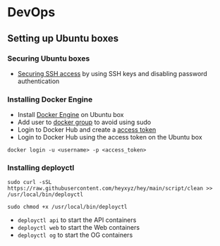 # DevOps

## Setting up Ubuntu boxes

### Securing Ubuntu boxes

- [Securing SSH access](https://www.digitalocean.com/community/tutorials/how-to-configure-ssh-key-based-authentication-on-a-linux-server) by using SSH keys and disabling password authentication

### Installing Docker Engine

- Install [Docker Engine](https://docs.docker.com/engine/installation) on Ubuntu box
- Add user to [docker group](https://docs.docker.com/engine/install/linux-postinstall/) to avoid using sudo
- Login to Docker Hub and create a [access token](https://hub.docker.com/settings/security?generateToken=true)
- Login to Docker Hub using the access token on the Ubuntu box
```
docker login -u <username> -p <access_token>
```

### Installing deployctl

```
sudo curl -sSL https://raw.githubusercontent.com/heyxyz/hey/main/script/clean >> /usr/local/bin/deployctl
```
```
sudo chmod +x /usr/local/bin/deployctl
```
- `deployctl api` to start the API containers
- `deployctl web` to start the Web containers
- `deployctl og` to start the OG containers